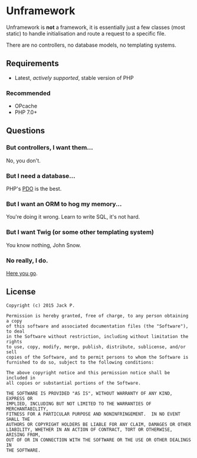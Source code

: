 # Unframework

Unframework is **not** a framework, it is essentially just a few classes (most static)
to handle initialisation and route a request to a specific file.

There are no controllers, no database models, no templating systems.

## Requirements

- Latest, _actively supported_, stable version of PHP

### Recommended

- OPcache
- PHP 7.0+

## Questions

### But controllers, I want them...

No, you don't.

### But I need a database...

PHP's [PDO][1] is the best.

### But I want an ORM to hog my memory...

You're doing it wrong. Learn to write SQL, it's not hard.

### But I want Twig (or some other templating system)

You know nothing, John Snow.

### No really, I do.

[Here you go][2].

## License

````
Copyright (c) 2015 Jack P.

Permission is hereby granted, free of charge, to any person obtaining a copy
of this software and associated documentation files (the "Software"), to deal
in the Software without restriction, including without limitation the rights
to use, copy, modify, merge, publish, distribute, sublicense, and/or sell
copies of the Software, and to permit persons to whom the Software is
furnished to do so, subject to the following conditions:

The above copyright notice and this permission notice shall be included in
all copies or substantial portions of the Software.

THE SOFTWARE IS PROVIDED "AS IS", WITHOUT WARRANTY OF ANY KIND, EXPRESS OR
IMPLIED, INCLUDING BUT NOT LIMITED TO THE WARRANTIES OF MERCHANTABILITY,
FITNESS FOR A PARTICULAR PURPOSE AND NONINFRINGEMENT.  IN NO EVENT SHALL THE
AUTHORS OR COPYRIGHT HOLDERS BE LIABLE FOR ANY CLAIM, DAMAGES OR OTHER
LIABILITY, WHETHER IN AN ACTION OF CONTRACT, TORT OR OTHERWISE, ARISING FROM,
OUT OF OR IN CONNECTION WITH THE SOFTWARE OR THE USE OR OTHER DEALINGS IN
THE SOFTWARE.
````

[1]: https://php.net/manual/en/intro.pdo.php
[2]: http://bfy.tw/3HyY
